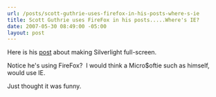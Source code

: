 ```yaml
---
url: /posts/scott-guthrie-uses-firefox-in-his-posts-where-s-ie
title: Scott Guthrie uses FireFox in his posts.....Where's IE?
date: 2007-05-30 08:49:00 -05:00
layout: post
---
```


Here is his [post](http://weblogs.asp.net/scottgu/archive/2007/05/17/tip-trick-supporting-full-screen-mode-with-silverlight.aspx) about making Silverlight full-screen.

Notice he's using FireFox?  I would think a Micro$oftie such as himself, would use IE.

Just thought it was funny.
